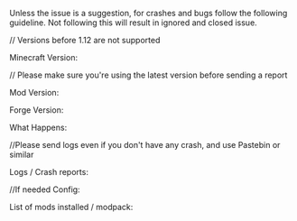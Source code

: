 Unless the issue is a suggestion, for crashes and bugs follow the following guideline. Not following this will result in ignored and closed issue.

// Versions before 1.12 are not supported

Minecraft Version:


// Please make sure you're using the latest version before sending a report

Mod Version:


Forge Version:


What Happens:


//Please send logs even if you don't have any crash, and use Pastebin or similar

Logs / Crash reports:


//If needed
Config:


List of mods installed / modpack: 


